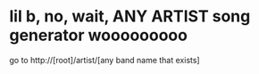 #	lil b, no, wait, ANY ARTIST song generator wooooooooo

go to http://[root]/artist/[any band name that exists]